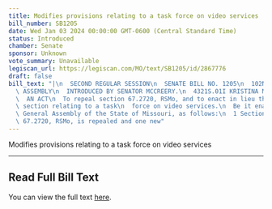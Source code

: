 ```yaml
---
title: Modifies provisions relating to a task force on video services
bill_number: SB1205
date: Wed Jan 03 2024 00:00:00 GMT-0600 (Central Standard Time)
status: Introduced
chamber: Senate
sponsor: Unknown
vote_summary: Unavailable
legiscan_url: https://legiscan.com/MO/text/SB1205/id/2867776
draft: false
bill_text: "|\n  SECOND REGULAR SESSION\n  SENATE BILL NO. 1205\n  102ND GENERA L\
  \ ASSEMBLY\n  INTRODUCED BY SENATOR MCCREERY.\n  4321S.01I KRISTINA MARTIN, Secretary\n\
  \  AN ACT\n  To repeal section 67.2720, RSMo, and to enact in lieu thereof one new\
  \ section relating to a task\n  force on video services.\n  Be it enacted by the\
  \ General Assembly of the State of Missouri, as follows:\n  1 Section A. Section\
  \ 67.2720, RSMo, is repealed and one new"
---
```

Modifies provisions relating to a task force on video services

---

## Read Full Bill Text

You can view the full text [here](https://legiscan.com/MO/text/SB1205/id/2867776).
